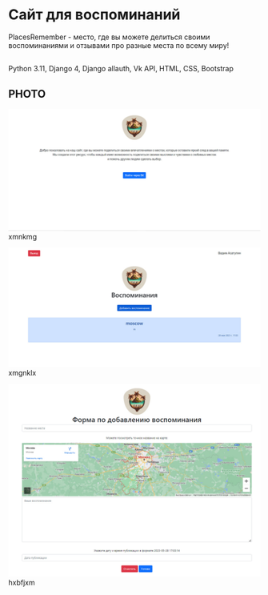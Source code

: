 # Сайт для воспоминаний
PlacesRemember - место, где вы можете делиться своими воспоминаниями и отзывами про разные места по всему миру!


##
Python 3.11, Django 4, Django allauth, Vk API, HTML, CSS, Bootstrap

## PHOTO

![images/1.jpg](images/1.jpg)
xmnkmg

![images/1.jpg](images/2.jpg)
xmgnklx

![images/1.jpg](images/3.jpg)
hxbfjxm